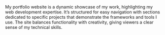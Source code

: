 My portfolio website is a dynamic showcase of my work, highlighting my web development expertise. It’s structured for easy navigation with sections dedicated to specific projects that demonstrate the frameworks and tools I use. The site balances functionality with creativity, giving viewers a clear sense of my technical skills.
